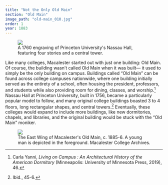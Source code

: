 ```yaml
---
title: "Not the Only Old Main"
section: "Old Main"
image_path: "old-main_010.jpg"
order: 1
year: 1883
---
```


<figure>
   <img src="/mac-history/images/nassau-hall.jpeg">
   <figcaption>
        A 1760 engraving of Princeton University's Nassau Hall, featuring four stories and a central tower.
   </figcaption>
</figure>

Like many colleges, Macalester started out with just one building: Old Main. Of course, the building wasn’t called Old Main when it was built— it used to simply be the only building on campus. Buildings called “Old Main” can be found across college campuses nationwide, where one building initially served as the entirety of a school, often housing the president, professors, and students while also providing room for dining, classes, and worship.[^1] Nassau Hall at Princeton University, built in 1756, became a particularly popular model to follow, and many original college buildings boasted 3 to 4 floors, long rectangular shapes, and central towers.[^2] Eventually, these colleges would expand to include more buildings, like new dormitories, chapels, and libraries, and the original building would be stuck with the “Old Main” moniker. 

<figure>
   <img src="/mac-history/images/old-main_010.jpg">
   <figcaption>
        The East Wing of Macalester's Old Main, c. 1885-6. A young man is depicted in the foreground. Macalester College Archives.
   </figcaption>
</figure>

[^1]:
     Carla Yanni, _Living on Campus : An Architectural History of the American Dormitory_ (Minneapolis: University of Minnesota Press, 2019), 46.

[^2]:
     Ibid., 45-6.


